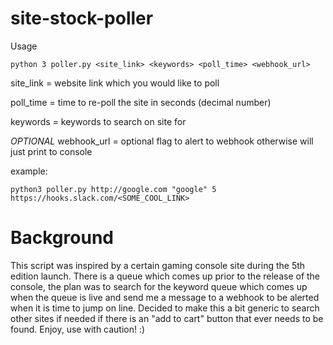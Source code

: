 # site-stock-poller

Usage

```
python 3 poller.py <site_link> <keywords> <poll_time> <webhook_url> 
```
site_link = website link which you would like to poll

poll_time = time to re-poll the site in seconds (decimal number)

keywords = keywords to search on site for

*OPTIONAL* webhook_url = optional flag to alert to webhook otherwise will just print to console

example:
```
python3 poller.py http://google.com "google" 5 https://hooks.slack.com/<SOME_COOL_LINK>
```

# Background

This script was inspired by a certain gaming console site during the 5th edition launch. There is a queue which comes up prior to the release of the console, the plan was to search for the keyword queue which comes up when the queue is live and send me a message to a webhook to be alerted when it is time to jump on line. Decided to make this a bit generic to search other sites if needed if there is an "add to cart" button that ever needs to be found. Enjoy, use with caution! :)